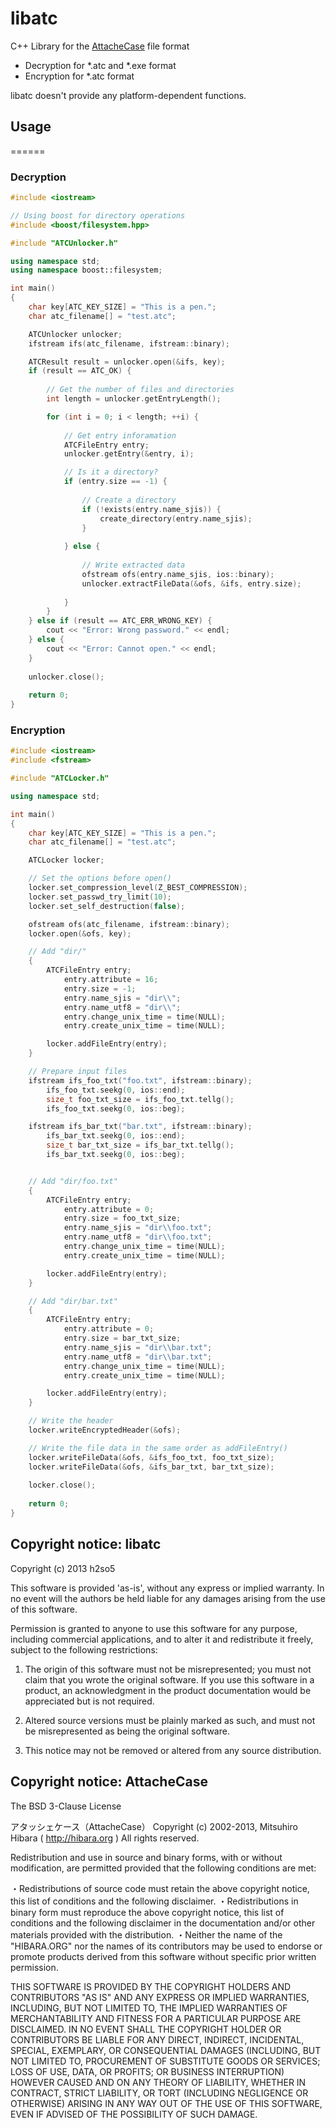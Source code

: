 libatc
======

C++ Library for the [AttacheCase](http://github.com/hibara/AttacheCase) file format

* Decryption for *.atc and *.exe format
* Encryption for *.atc format

libatc doesn't provide any platform-dependent functions.
   

## Usage
======

### Decryption

```cpp
#include <iostream>

// Using boost for directory operations
#include <boost/filesystem.hpp>

#include "ATCUnlocker.h"

using namespace std;
using namespace boost::filesystem;

int main()
{
    char key[ATC_KEY_SIZE] = "This is a pen.";
    char atc_filename[] = "test.atc";

    ATCUnlocker unlocker;
    ifstream ifs(atc_filename, ifstream::binary);

    ATCResult result = unlocker.open(&ifs, key);
    if (result == ATC_OK) {
    
        // Get the number of files and directories
        int length = unlocker.getEntryLength();

        for (int i = 0; i < length; ++i) {
        
            // Get entry inforamation
            ATCFileEntry entry;
            unlocker.getEntry(&entry, i);

            // Is it a directory?
            if (entry.size == -1) {
            
                // Create a directory
                if (!exists(entry.name_sjis)) {
                    create_directory(entry.name_sjis);
                }
                
            } else {
            
                // Write extracted data
                ofstream ofs(entry.name_sjis, ios::binary);
                unlocker.extractFileData(&ofs, &ifs, entry.size);
                
            }
        }
    } else if (result == ATC_ERR_WRONG_KEY) {
        cout << "Error: Wrong password." << endl;
    } else {
        cout << "Error: Cannot open." << endl;
    }
    
    unlocker.close();
    
    return 0;
}
```



### Encryption

```cpp
#include <iostream>
#include <fstream>

#include "ATCLocker.h"

using namespace std;

int main()
{
    char key[ATC_KEY_SIZE] = "This is a pen.";
    char atc_filename[] = "test.atc";

    ATCLocker locker;

    // Set the options before open()
    locker.set_compression_level(Z_BEST_COMPRESSION);
    locker.set_passwd_try_limit(10);
    locker.set_self_destruction(false);

    ofstream ofs(atc_filename, ifstream::binary);
    locker.open(&ofs, key);

    // Add "dir/"
    {
        ATCFileEntry entry;
            entry.attribute = 16;
            entry.size = -1;
            entry.name_sjis = "dir\\";
            entry.name_utf8 = "dir\\";
            entry.change_unix_time = time(NULL);
            entry.create_unix_time = time(NULL);

        locker.addFileEntry(entry);
    }

    // Prepare input files
    ifstream ifs_foo_txt("foo.txt", ifstream::binary);
        ifs_foo_txt.seekg(0, ios::end);
        size_t foo_txt_size = ifs_foo_txt.tellg();
        ifs_foo_txt.seekg(0, ios::beg);

    ifstream ifs_bar_txt("bar.txt", ifstream::binary);
        ifs_bar_txt.seekg(0, ios::end);
        size_t bar_txt_size = ifs_bar_txt.tellg();
        ifs_bar_txt.seekg(0, ios::beg);


    // Add "dir/foo.txt"
    {
        ATCFileEntry entry;
            entry.attribute = 0;
            entry.size = foo_txt_size;
            entry.name_sjis = "dir\\foo.txt";
            entry.name_utf8 = "dir\\foo.txt";
            entry.change_unix_time = time(NULL);
            entry.create_unix_time = time(NULL);

        locker.addFileEntry(entry);
    }

    // Add "dir/bar.txt"
    {
        ATCFileEntry entry;
            entry.attribute = 0;
            entry.size = bar_txt_size;
            entry.name_sjis = "dir\\bar.txt";
            entry.name_utf8 = "dir\\bar.txt";
            entry.change_unix_time = time(NULL);
            entry.create_unix_time = time(NULL);

        locker.addFileEntry(entry);
    }

    // Write the header
    locker.writeEncryptedHeader(&ofs);

    // Write the file data in the same order as addFileEntry()
    locker.writeFileData(&ofs, &ifs_foo_txt, foo_txt_size);
    locker.writeFileData(&ofs, &ifs_bar_txt, bar_txt_size);
    
    locker.close();
    
    return 0;
}
```



## Copyright notice: libatc
Copyright (c) 2013 h2so5

This software is provided 'as-is', without any express or implied
warranty. In no event will the authors be held liable for any damages
arising from the use of this software.

Permission is granted to anyone to use this software for any purpose,
including commercial applications, and to alter it and redistribute it
freely, subject to the following restrictions:

   1. The origin of this software must not be misrepresented; you must not
   claim that you wrote the original software. If you use this software
   in a product, an acknowledgment in the product documentation would be
   appreciated but is not required.

   2. Altered source versions must be plainly marked as such, and must not be
   misrepresented as being the original software.

   3. This notice may not be removed or altered from any source
   distribution.



## Copyright notice: AttacheCase

The BSD 3-Clause License

アタッシェケース（AttacheCase） Copyright (c) 2002-2013, Mitsuhiro Hibara ( http://hibara.org ) All rights reserved.

Redistribution and use in source and binary forms, with or without modification, are permitted provided that the following conditions are met:

・Redistributions of source code must retain the above copyright notice, this list of conditions and the following disclaimer. ・Redistributions in binary form must reproduce the above copyright notice, this list of conditions and the following disclaimer in the documentation and/or other materials provided with the distribution. ・Neither the name of the "HIBARA.ORG" nor the names of its contributors may be used to endorse or promote products derived from this software without specific prior written permission.

THIS SOFTWARE IS PROVIDED BY THE COPYRIGHT HOLDERS AND CONTRIBUTORS "AS IS" AND ANY EXPRESS OR IMPLIED WARRANTIES, INCLUDING, BUT NOT LIMITED TO, THE IMPLIED WARRANTIES OF MERCHANTABILITY AND FITNESS FOR A PARTICULAR PURPOSE ARE DISCLAIMED. IN NO EVENT SHALL THE COPYRIGHT HOLDER OR CONTRIBUTORS BE LIABLE FOR ANY DIRECT, INDIRECT, INCIDENTAL, SPECIAL, EXEMPLARY, OR CONSEQUENTIAL DAMAGES (INCLUDING, BUT NOT LIMITED TO, PROCUREMENT OF SUBSTITUTE GOODS OR SERVICES; LOSS OF USE, DATA, OR PROFITS; OR BUSINESS INTERRUPTION) HOWEVER CAUSED AND ON ANY THEORY OF LIABILITY, WHETHER IN CONTRACT, STRICT LIABILITY, OR TORT (INCLUDING NEGLIGENCE OR OTHERWISE) ARISING IN ANY WAY OUT OF THE USE OF THIS SOFTWARE, EVEN IF ADVISED OF THE POSSIBILITY OF SUCH DAMAGE.